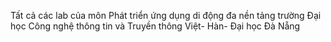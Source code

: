 Tất cả các lab của môn Phát triển ứng dụng di động đa nền tảng trường Đại học Công nghệ thông tin và Truyền thông Việt- Hàn- Đại học Đà Nẵng
